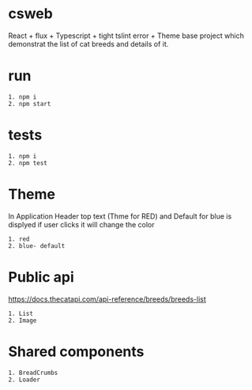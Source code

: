 # csweb
React + flux + Typescript + tight tslint error + Theme base project which demonstrat the list of cat breeds and details of it.



# run
    1. npm i
    2. npm start

# tests
    1. npm i
    2. npm test

# Theme
  In Application Header top text (Thme for RED) and Default for blue is displyed if user clicks it will change the color
  
    1. red 
    2. blue- default 
  
# Public api
   https://docs.thecatapi.com/api-reference/breeds/breeds-list
   
    1. List
    2. Image
  
# Shared components
    1. BreadCrumbs
    2. Loader

